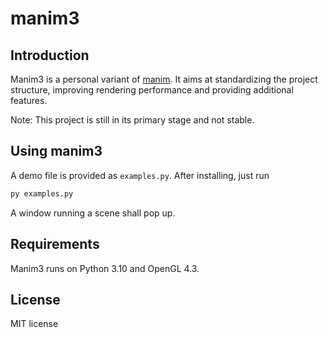 # manim3


## Introduction
Manim3 is a personal variant of [manim](https://github.com/3b1b/manim). It aims at standardizing the project structure, improving rendering performance and providing additional features.

Note: This project is still in its primary stage and not stable.


## Using manim3
A demo file is provided as `examples.py`. After installing, just run
```sh
py examples.py
```
A window running a scene shall pop up.


## Requirements
Manim3 runs on Python 3.10 and OpenGL 4.3.


## License
MIT license
